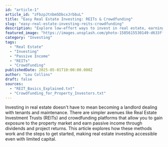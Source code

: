 ```yaml
---
id: "article-1"
article_id: "zFbzpJtnbm5DbcxJrbbuL"
title: "Easy Real Estate Investing: REITs & Crowdfunding"
slug: "easy-real-estate-investing-reits-crowdfunding"
description: "Explore low-effort ways to invest in real estate, earning income without the burdens of traditional property ownership."
featured_image: "https://images.unsplash.com/photo-1585615530149-d633ffb36816?auto=format&fit=crop&w=800&q=80"
category: "Investing"
tags:
  - "Real Estate"
  - "Investing"
  - "Passive Income"
  - "REITs"
  - "Crowdfunding"
publishedDate: 2025-05-01T10:00:00.000Z
author: "Lou Collins"
draft: false
sources:
  - "REIT_Basics_Explained.txt"
  - "Crowdfunding_for_Property_Investors.txt"
---
```


Investing in real estate doesn't have to mean becoming a landlord dealing with tenants and maintenance. There are simpler avenues like Real Estate Investment Trusts (REITs) and crowdfunding platforms that allow you to gain exposure to the property market and earn passive income through dividends and project returns. This article explores how these methods work and the steps to get started, making real estate investing accessible even with limited capital.